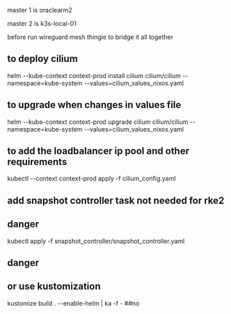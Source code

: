 master 1 is oraclearm2

master 2 is k3s-local-01

before run wireguard mesh thingie to bridge it all together

## to deploy cilium
helm --kube-context context-prod install cilium cilium/cilium --namespace=kube-system --values=cilium_values_nixos.yaml 
## to upgrade when changes in values file
helm --kube-context context-prod upgrade cilium cilium/cilium  --namespace=kube-system --values=cilium_values_nixos.yaml

<!-- ## to upgrade to new cilium version
helm upgrade cilium cilium/cilium  --namespace=kube-system --version 1.15.4 --values=cilium_values.yaml -->

## to add the loadbalancer ip pool and other requirements
kubectl --context context-prod apply -f cilium_config.yaml



## add snapshot controller task  not needed for rke2 

## danger  
kubectl apply -f snapshot_controller/snapshot_controller.yaml
## danger



## or use kustomization

kustomize build . --enable-helm | ka -f - ##no
